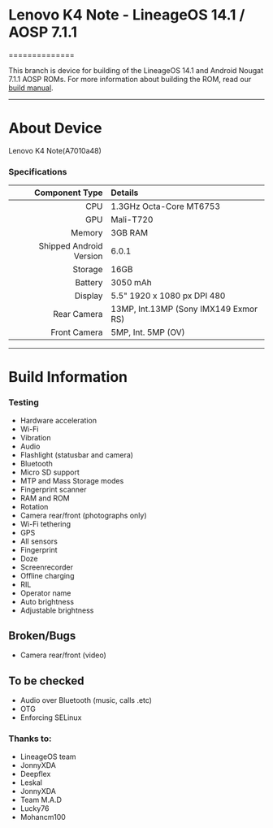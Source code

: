 # Lenovo K4 Note - LineageOS 14.1 / AOSP 7.1.1
==============

This branch is device for building of the LineageOS 14.1 and Android Nougat 7.1.1 AOSP ROMs. For more information about building the ROM, read our [build manual](manual).

---

# About Device

Lenovo K4 Note(A7010a48)


### Specifications

Component Type | Details
-------:|:-------------------------
CPU     | 1.3GHz Octa-Core MT6753
GPU     | Mali-T720
Memory  | 3GB RAM
Shipped Android Version | 6.0.1
Storage | 16GB
Battery | 3050 mAh
Display | 5.5" 1920 x 1080 px DPI 480
Rear Camera | 13MP, Int.13MP (Sony IMX149 Exmor RS)
Front Camera | 5MP, Int. 5MP (OV)

---

# Build Information

### Testing
 * Hardware acceleration
 * Wi-Fi
 * Vibration
 * Audio
 * Flashlight (statusbar and camera)
 * Bluetooth
 * Micro SD support
 * MTP and Mass Storage modes
 * Fingerprint scanner
 * RAM and ROM
 * Rotation
 * Camera rear/front (photographs only)
 * Wi-Fi tethering
 * GPS
 * All sensors
 * Fingerprint
 * Doze
 * Screenrecorder
 * Offline charging
 * RIL
 * Operator name
 * Auto brightness
 * Adjustable brightness

## Broken/Bugs
 * Camera rear/front (video)

## To be checked
 * Audio over Bluetooth (music, calls .etc)
 * OTG
 * Enforcing SELinux



### Thanks to:
 * LineageOS team
 * JonnyXDA
 * Deepflex
 * Leskal
 * JonnyXDA
 * Team M.A.D
 * Lucky76
 * Mohancm100